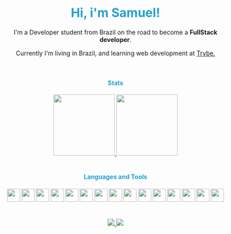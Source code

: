 <h1 align='center' style='color:#23a0ce'> Hi, i'm Samuel! </h1>

<p align='center'> I'm a Developer student from Brazil on the road to become a <b>FullStack developer</b>.</p>

<p align='center'> Currently I'm living in Brazil, and learning web development at    <a href="https://github.com/betrybe">Trybe.</a>
</p> 

<br>


<div>
  <h4 align="center" style='color:#23a0ce'>Stats</h4>
  <div style='display:flex; flex-direction:row; justify-content:center'> 
      <a href="https://github.com/SamuelS00/github-readme-stats">
        <img height="140em" src="https://github-readme-stats.vercel.app/api?username=SamuelS00&theme=tokyonightgruvbox" />
        <img height="140em" src="https://github-readme-stats.vercel.app/api/top-langs/?username=SamuelS00&layout=compact" />
      </a>
  </div>
</div>

<br>

<div>
  <h4 align="center" style='color:#23a0ce'>Languages and Tools<h4>
  <section align="center" >
        <img width="30px" src="https://cdn.jsdelivr.net/gh/devicons/devicon/icons/javascript/javascript-plain.svg" />
        <img width="30px" src="https://cdn.jsdelivr.net/gh/devicons/devicon/icons/html5/html5-original.svg" />
        <img width="30px" src="https://cdn.jsdelivr.net/gh/devicons/devicon/icons/css3/css3-original.svg" />
        <img width="30px" src="https://cdn.jsdelivr.net/gh/devicons/devicon/icons/tailwindcss/tailwindcss-plain.svg" />
        <img width="30px" src="https://cdn.jsdelivr.net/gh/devicons/devicon/icons/react/react-original.svg" />
        <img width="30px" src="https://cdn.jsdelivr.net/gh/devicons/devicon/icons/redux/redux-original.svg" />
        <img width="30px" src="https://cdn.jsdelivr.net/gh/devicons/devicon/icons/jest/jest-plain.svg" />
        <img width="30px" src="https://cdn.jsdelivr.net/gh/devicons/devicon/icons/bootstrap/bootstrap-plain.svg" />
        <img width="30px" src="https://cdn.jsdelivr.net/gh/devicons/devicon/icons/nodejs/nodejs-original.svg" />
        <img width="30px" src="https://cdn.jsdelivr.net/gh/devicons/devicon/icons/linux/linux-original.svg" />
        <img width="30px" src="https://cdn.jsdelivr.net/gh/devicons/devicon/icons/docker/docker-original.svg" />
        <img width="30px" src="https://cdn.jsdelivr.net/gh/devicons/devicon/icons/mysql/mysql-original-wordmark.svg" />
        <img width="30px" src="https://cdn.jsdelivr.net/gh/devicons/devicon/icons/mocha/mocha-plain.svg" />
        <img width="30px" src="https://cdn.jsdelivr.net/gh/devicons/devicon/icons/typescript/typescript-original.svg" />
        <img width="30px" src="https://cdn.jsdelivr.net/gh/devicons/devicon/icons/sequelize/sequelize-original.svg" />
  </section>
</div>

<br>

<div align="center" >
  <section>
      <a href="" >
       <img src="https://img.shields.io/badge/LinkedIn-0077B5?style=for-the-badge&logo=linkedin&logoColor=white" />
      </a>
      <a href="" >
        <img src="https://img.shields.io/badge/Gmail-D14836?style=for-the-badge&logo=gmail&logoColor=white" />
      </a>
  </section>
<div>
